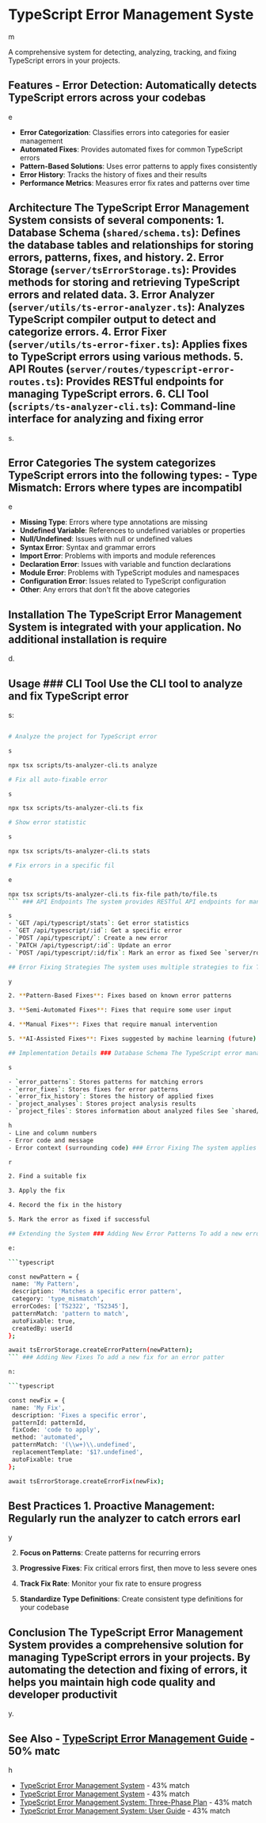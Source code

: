 # TypeScript Error Management Syste

m

A comprehensive system for detecting, analyzing, tracking, and fixing TypeScript errors in your projects.

## Features - **Error Detection**: Automatically detects TypeScript errors across your codebas

e

- **Error Categorization**: Classifies errors into categories for easier management
- **Automated Fixes**: Provides automated fixes for common TypeScript errors
- **Pattern-Based Solutions**: Uses error patterns to apply fixes consistently
- **Error History**: Tracks the history of fixes and their results
- **Performance Metrics**: Measures error fix rates and patterns over time

## Architecture The TypeScript Error Management System consists of several components: 1. **Database Schema** (`shared/schema.ts`): Defines the database tables and relationships for storing errors, patterns, fixes, and history. 2. **Error Storage** (`server/tsErrorStorage.ts`): Provides methods for storing and retrieving TypeScript errors and related data. 3. **Error Analyzer** (`server/utils/ts-error-analyzer.ts`): Analyzes TypeScript compiler output to detect and categorize errors. 4. **Error Fixer** (`server/utils/ts-error-fixer.ts`): Applies fixes to TypeScript errors using various methods. 5. **API Routes** (`server/routes/typescript-error-routes.ts`): Provides RESTful endpoints for managing TypeScript errors. 6. **CLI Tool** (`scripts/ts-analyzer-cli.ts`): Command-line interface for analyzing and fixing error

s.

## Error Categories The system categorizes TypeScript errors into the following types: - **Type Mismatch**: Errors where types are incompatibl

e

- **Missing Type**: Errors where type annotations are missing
- **Undefined Variable**: References to undefined variables or properties
- **Null/Undefined**: Issues with null or undefined values
- **Syntax Error**: Syntax and grammar errors
- **Import Error**: Problems with imports and module references
- **Declaration Error**: Issues with variable and function declarations
- **Module Error**: Problems with TypeScript modules and namespaces
- **Configuration Error**: Issues related to TypeScript configuration
- **Other**: Any errors that don't fit the above categories

## Installation The TypeScript Error Management System is integrated with your application. No additional installation is require

d.

## Usage ### CLI Tool Use the CLI tool to analyze and fix TypeScript error

s:

```bash

# Analyze the project for TypeScript error

s

npx tsx scripts/ts-analyzer-cli.ts analyze

# Fix all auto-fixable error

s

npx tsx scripts/ts-analyzer-cli.ts fix

# Show error statistic

s

npx tsx scripts/ts-analyzer-cli.ts stats

# Fix errors in a specific fil

e

npx tsx scripts/ts-analyzer-cli.ts fix-file path/to/file.ts
``` ### API Endpoints The system provides RESTful API endpoints for managing TypeScript errors: - `GET /api/typescript/`: Get all TypeScript error

s
- `GET /api/typescript/stats`: Get error statistics
- `GET /api/typescript/:id`: Get a specific error
- `POST /api/typescript/`: Create a new error
- `PATCH /api/typescript/:id`: Update an error
- `POST /api/typescript/:id/fix`: Mark an error as fixed See `server/routes/typescript-error-routes.ts` for the complete API reference.

## Error Fixing Strategies The system uses multiple strategies to fix TypeScript errors: 1. **Automated Fixes**: Simple fixes that can be applied automaticall

y

2. **Pattern-Based Fixes**: Fixes based on known error patterns

3. **Semi-Automated Fixes**: Fixes that require some user input

4. **Manual Fixes**: Fixes that require manual intervention

5. **AI-Assisted Fixes**: Fixes suggested by machine learning (future)

## Implementation Details ### Database Schema The TypeScript error management system uses the following database tables: - `typescript_errors`: Stores detected TypeScript error

s

- `error_patterns`: Stores patterns for matching errors
- `error_fixes`: Stores fixes for error patterns
- `error_fix_history`: Stores the history of applied fixes
- `project_analyses`: Stores project analysis results
- `project_files`: Stores information about analyzed files See `shared/schema.ts` for the complete schema definition. ### Error Detection TypeScript errors are detected by running the TypeScript compiler with the `--noEmit` flag and parsing its output. The system extracts the following information: - File pat

h
- Line and column numbers
- Error code and message
- Error context (surrounding code) ### Error Fixing The system applies fixes to TypeScript errors using the following steps: 1. Detect an erro

r

2. Find a suitable fix

3. Apply the fix

4. Record the fix in the history

5. Mark the error as fixed if successful

## Extending the System ### Adding New Error Patterns To add a new error pattern, use the API or directly add to the databas

e:

```typescript

const newPattern = {
 name: 'My Pattern',
 description: 'Matches a specific error pattern',
 category: 'type_mismatch',
 errorCodes: ['TS2322', 'TS2345'],
 patternMatch: 'pattern to match',
 autoFixable: true,
 createdBy: userId
};

await tsErrorStorage.createErrorPattern(newPattern);
``` ### Adding New Fixes To add a new fix for an error patter

n:

```typescript

const newFix = {
 name: 'My Fix',
 description: 'Fixes a specific error',
 patternId: patternId,
 fixCode: 'code to apply',
 method: 'automated',
 patternMatch: '(\\w+)\\.undefined',
 replacementTemplate: '$1?.undefined',
 autoFixable: true
};

await tsErrorStorage.createErrorFix(newFix);
```

## Best Practices 1. **Proactive Management**: Regularly run the analyzer to catch errors earl

y

2. **Focus on Patterns**: Create patterns for recurring errors

3. **Progressive Fixes**: Fix critical errors first, then move to less severe ones

4. **Track Fix Rate**: Monitor your fix rate to ensure progress

5. **Standardize Type Definitions**: Create consistent type definitions for your codebase

## Conclusion The TypeScript Error Management System provides a comprehensive solution for managing TypeScript errors in your projects. By automating the detection and fixing of errors, it helps you maintain high code quality and developer productivit

y.

## See Also - [TypeScript Error Management Guide](security-guides/6-typescript-error-management-guide.md) - 50% matc

h

- [TypeScript Error Management System](typescript/TYPESCRIPT-ERROR-MANAGEMENT.md) - 43% match
- [TypeScript Error Management System](typescript/consolidated-typescript-error-management.md) - 43% match
- [TypeScript Error Management System: Three-Phase Plan](typescript-error-management-three-phase-plan.md) - 43% match
- [TypeScript Error Management System: User Guide](typescript-error-user-guide.md) - 43% match